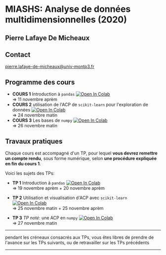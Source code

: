# MIASHS: Analyse de données multidimensionnelles (2020)
## Pierre Lafaye De Micheaux

## Contact
pierre.lafaye-de-micheaux@univ-montp3.fr

## Programme des cours
- __COURS 1__ Introduction à `pandas` [![Open In Colab](https://colab.research.google.com/assets/colab-badge.svg)](https://colab.research.google.com/github/lafaye-UPV/V3DMI5/blob/master/colabs/1_Introduction_pandas.ipynb)  
  => 11 novembre aprèm
- __COURS 2__ utilisation de l'ACP de `scikit-learn` pour l'exploration de données [![Open In Colab](https://colab.research.google.com/assets/colab-badge.svg)](https://colab.research.google.com/github/lafaye-UPV/V3DMI5/blob/master/colabs/2_Utilisation_ACP.ipynb)  
  => 24 novembre matin
- __COURS 3__ Les bases de `numpy` [![Open In Colab](https://colab.research.google.com/assets/colab-badge.svg)](https://colab.research.google.com/github/lafaye-UPV/V3DMI5/blob/master/colabs/3_numpy.ipynb)    
  => 26 novembre matin


## Travaux pratiques

Chaque cours est accompagné d'un TP, pour lequel __vous devrez remettre un compte rendu__, sous forme numérique, selon __une procédure expliquée en fin du cours 1__.

Voici les sujets des TPs:
* __TP 1__ Introduction à `pandas` [![Open In Colab](https://colab.research.google.com/assets/colab-badge.svg)](https://colab.research.google.com/github/lafaye-UPV/V3DMI5ensional-compte-rendus/blob/master/TP1_pandas.ipynb)  
  => 19 novembre aprèm + 20 novembre aprèm
 
* __TP 2__ Utilisation et visualisation d'ACP avec `scikit-learn` [![Open In Colab](https://colab.research.google.com/assets/colab-badge.svg)](https://colab.research.google.com/github/lafaye-UPV/V3DMI5ensional-compte-rendus/blob/master/TP2_sklearn.ipynb)  
  => 25 novembre matin + 25 novembre aprèm

* __TP 3__ _TP noté_: une ACP en `numpy` [![Open In Colab](https://colab.research.google.com/assets/colab-badge.svg)](https://colab.research.google.com/github/lafaye-UPV/V3DMI5/blob/master/colabs/TP3_numpy.ipynb)  
  =>  27 novembre matin

---
pendant les créneaux consacrés aux TPs, vous êtes libres de prendre de l'avance sur les TPs suivants, ou de retravailler sur les TPs précédents

---
